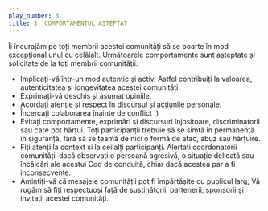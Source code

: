 ```yaml
---
play_number: 3
title: 3. COMPORTAMENTUL AȘTEPTAT
---
```

Îi încurajăm pe toți membrii acestei comunități să se poarte în mod excepțional  unul cu celălalt. Următoarele comportamente sunt așteptate și solicitate de la toți membrii comunității:

- Implicați-vă într-un mod autentic și activ. Astfel contribuiți la valoarea, autenticitatea și longevitatea acestei comunități.
- Exprimați-vă deschis și asumat opiniile. 
- Acordați atenție și respect în discursul și acțiunile personale. 
- Încercați colaborarea înainte de conflict :) 
- Evitați comportamente, exprimări și discursuri înjositoare, discriminatorii sau care pot hărțui. Toți participanții trebuie să se simtă în permanență în siguranță, fără să se teamă de nici o formă de atac, abuz sau hărțuire. 
- Fiți atenți la context și la ceilalți participanți. Alertați coordonatorii comunității dacă observați o persoană agresivă, o situație delicată sau încălcări ale acestui Cod de conduită, chiar dacă acestea par a fi inconsecvente.
- Amintiți-vă că mesajele comunității pot fi împărtășite cu publicul larg; Vă rugăm să fiți respectuoși față de susținătorii, partenerii, sponsorii și invitații acestei comunități.

